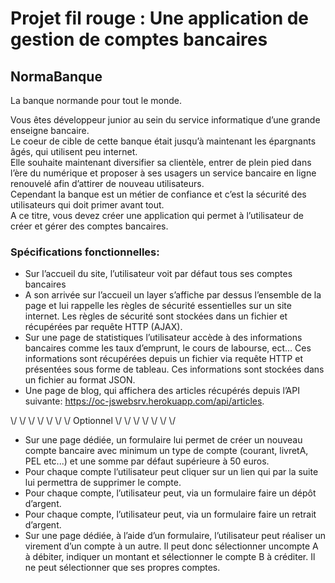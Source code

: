 # Projet fil rouge : Une application de gestion de comptes bancaires

## NormaBanque
La banque normande pour tout le monde.

Vous êtes développeur junior au sein du service informatique d’une grande enseigne bancaire.  
Le coeur de cible de cette banque était jusqu’à maintenant les épargnants âgés, qui utilisent peu internet.  
Elle souhaite maintenant diversifier sa clientèle, entrer de plein pied dans l’ère du numérique et proposer à ses usagers un service bancaire en ligne renouvelé afin d’attirer de nouveau utilisateurs.  
Cependant la banque est un métier de confiance et c’est la sécurité des utilisateurs qui doit primer avant tout.    
A ce titre, vous devez créer une application qui permet à l’utilisateur de créer et gérer des comptes bancaires.

### Spécifications fonctionnelles:
 - Sur l’accueil du site, l’utilisateur voit par défaut tous ses comptes bancaires
 - A son arrivée sur l’accueil un layer s’affiche par dessus l’ensemble de la page et lui rappelle les règles de sécurité essentielles sur un site internet. Les règles de sécurité sont stockées dans un fichier et récupérées par requête HTTP (AJAX).
 - Sur une page de statistiques l’utilisateur accède à des informations bancaires comme les taux d’emprunt, le cours de labourse, ect... Ces informations sont récupérées depuis un fichier via requête HTTP et présentées sous forme de tableau. Ces informations sont stockées dans un fichier au format JSON.
 - Une page de blog, qui affichera des articles récupérés depuis l’API suivante: https://oc-jswebsrv.herokuapp.com/api/articles.  
   
 \\/ \\/ \\/ \\/ \\/ \\/ \\/ Optionnel \\/ \\/ \\/ \\/ \\/ \\/ \\/
   
 - Sur une page dédiée, un formulaire lui permet de créer un nouveau compte bancaire avec minimum un type de compte (courant, livretA, PEL etc...) et une somme par défaut supérieure à 50 euros.
 - Pour chaque compte l’utilisateur peut cliquer sur un lien qui par la suite lui permettra de supprimer le compte.
 - Pour chaque compte, l’utilisateur peut, via un formulaire faire un dépôt d’argent.
 - Pour chaque compte, l’utilisateur peut, via un formulaire faire un retrait d’argent.
 - Sur une page dédiée, à l’aide d’un formulaire, l’utilisateur peut réaliser un virement d’un compte à un autre. Il peut donc sélectionner uncompte A à débiter, indiquer un montant et sélectionner le compte B à créditer. Il ne peut sélectionner que ses propres comptes.
